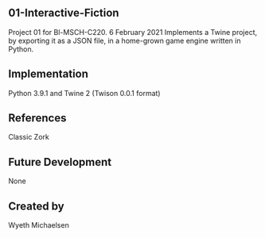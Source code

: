 ## 01-Interactive-Fiction
Project 01 for Bl-MSCH-C220. 6 February 2021
Implements a Twine project, by exporting it as a JSON file, in a home-grown game engine written in Python.

## Implementation
Python 3.9.1 and Twine 2 (Twison 0.0.1 format)

## References
Classic Zork


## Future Development
None

## Created by
Wyeth Michaelsen